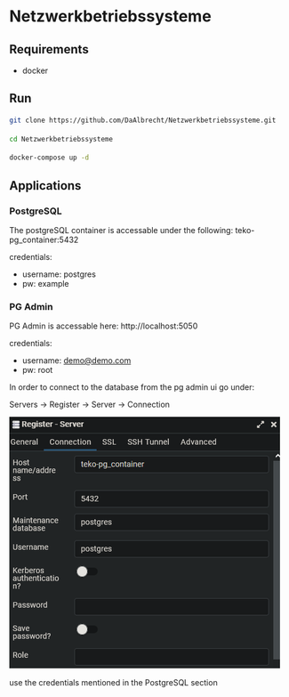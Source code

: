 # Netzwerkbetriebssysteme

## Requirements

- docker

## Run

```bash
git clone https://github.com/DaAlbrecht/Netzwerkbetriebssysteme.git

cd Netzwerkbetriebssysteme

docker-compose up -d
```

## Applications

### PostgreSQL

The postgreSQL container is accessable under the following: teko-pg_container:5432

credentials:

- username: postgres
- pw: example

### PG Admin

PG Admin is accessable here: http://localhost:5050

credentials:

- username: demo@demo.com
- pw: root

In order to connect to the database from the pg admin ui go under:

Servers -> Register -> Server -> Connection

![connection string](pictures/connection.PNG "Connection overview")

use the credentials mentioned in the PostgreSQL section
